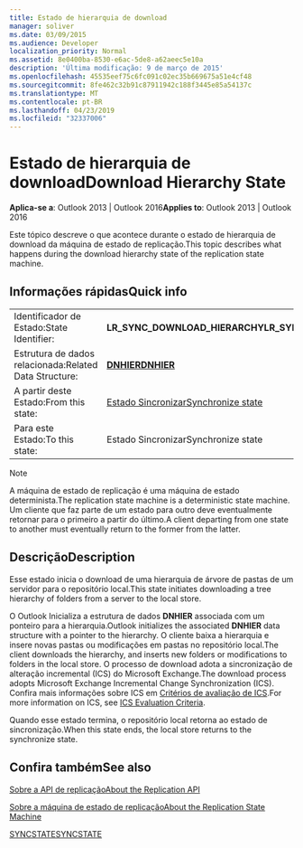 ```yaml
---
title: Estado de hierarquia de download
manager: soliver
ms.date: 03/09/2015
ms.audience: Developer
localization_priority: Normal
ms.assetid: 8e0400ba-8530-e6ac-5de8-a62aeec5e10a
description: 'Última modificação: 9 de março de 2015'
ms.openlocfilehash: 45535eef75c6fc091c02ec35b669675a51e4cf48
ms.sourcegitcommit: 8fe462c32b91c87911942c188f3445e85a54137c
ms.translationtype: MT
ms.contentlocale: pt-BR
ms.lasthandoff: 04/23/2019
ms.locfileid: "32337006"
---
```

# <a name="download-hierarchy-state"></a><span data-ttu-id="8f4eb-103">Estado de hierarquia de download</span><span class="sxs-lookup"><span data-stu-id="8f4eb-103">Download Hierarchy State</span></span>

  
  
<span data-ttu-id="8f4eb-104">**Aplica-se a**: Outlook 2013 | Outlook 2016</span><span class="sxs-lookup"><span data-stu-id="8f4eb-104">**Applies to**: Outlook 2013 | Outlook 2016</span></span> 
  
 <span data-ttu-id="8f4eb-105">Este tópico descreve o que acontece durante o estado de hierarquia de download da máquina de estado de replicação.</span><span class="sxs-lookup"><span data-stu-id="8f4eb-105">This topic describes what happens during the download hierarchy state of the replication state machine.</span></span> 
  
## <a name="quick-info"></a><span data-ttu-id="8f4eb-106">Informações rápidas</span><span class="sxs-lookup"><span data-stu-id="8f4eb-106">Quick info</span></span>

|||
|:-----|:-----|
|<span data-ttu-id="8f4eb-107">Identificador de Estado:</span><span class="sxs-lookup"><span data-stu-id="8f4eb-107">State Identifier:</span></span>  <br/> |<span data-ttu-id="8f4eb-108">**LR_SYNC_DOWNLOAD_HIERARCHY**</span><span class="sxs-lookup"><span data-stu-id="8f4eb-108">**LR_SYNC_DOWNLOAD_HIERARCHY**</span></span> <br/> |
|<span data-ttu-id="8f4eb-109">Estrutura de dados relacionada:</span><span class="sxs-lookup"><span data-stu-id="8f4eb-109">Related Data Structure:</span></span>  <br/> |<span data-ttu-id="8f4eb-110">**[DNHIER](dnhier.md)**</span><span class="sxs-lookup"><span data-stu-id="8f4eb-110">**[DNHIER](dnhier.md)**</span></span> <br/> |
|<span data-ttu-id="8f4eb-111">A partir deste Estado:</span><span class="sxs-lookup"><span data-stu-id="8f4eb-111">From this state:</span></span>  <br/> |[<span data-ttu-id="8f4eb-112">Estado Sincronizar</span><span class="sxs-lookup"><span data-stu-id="8f4eb-112">Synchronize state</span></span>](synchronize-state.md) <br/> |
|<span data-ttu-id="8f4eb-113">Para este Estado:</span><span class="sxs-lookup"><span data-stu-id="8f4eb-113">To this state:</span></span>  <br/> |<span data-ttu-id="8f4eb-114">Estado Sincronizar</span><span class="sxs-lookup"><span data-stu-id="8f4eb-114">Synchronize state</span></span>  <br/> |
   
> [!NOTE]
> <span data-ttu-id="8f4eb-115">A máquina de estado de replicação é uma máquina de estado determinista.</span><span class="sxs-lookup"><span data-stu-id="8f4eb-115">The replication state machine is a deterministic state machine.</span></span> <span data-ttu-id="8f4eb-116">Um cliente que faz parte de um estado para outro deve eventualmente retornar para o primeiro a partir do último.</span><span class="sxs-lookup"><span data-stu-id="8f4eb-116">A client departing from one state to another must eventually return to the former from the latter.</span></span> 
  
## <a name="description"></a><span data-ttu-id="8f4eb-117">Descrição</span><span class="sxs-lookup"><span data-stu-id="8f4eb-117">Description</span></span>

<span data-ttu-id="8f4eb-118">Esse estado inicia o download de uma hierarquia de árvore de pastas de um servidor para o repositório local.</span><span class="sxs-lookup"><span data-stu-id="8f4eb-118">This state initiates downloading a tree hierarchy of folders from a server to the local store.</span></span> 
  
<span data-ttu-id="8f4eb-119">O Outlook Inicializa a estrutura de dados **DNHIER** associada com um ponteiro para a hierarquia.</span><span class="sxs-lookup"><span data-stu-id="8f4eb-119">Outlook initializes the associated **DNHIER** data structure with a pointer to the hierarchy.</span></span> <span data-ttu-id="8f4eb-120">O cliente baixa a hierarquia e insere novas pastas ou modificações em pastas no repositório local.</span><span class="sxs-lookup"><span data-stu-id="8f4eb-120">The client downloads the hierarchy, and inserts new folders or modifications to folders in the local store.</span></span> <span data-ttu-id="8f4eb-121">O processo de download adota a sincronização de alteração incremental (ICS) do Microsoft Exchange.</span><span class="sxs-lookup"><span data-stu-id="8f4eb-121">The download process adopts Microsoft Exchange Incremental Change Synchronization (ICS).</span></span> <span data-ttu-id="8f4eb-122">Confira mais informações sobre ICS em [Critérios de avaliação de ICS](https://msdn.microsoft.com/library/aa579252%28EXCHG.80%29.aspx).</span><span class="sxs-lookup"><span data-stu-id="8f4eb-122">For more information on ICS, see [ICS Evaluation Criteria](https://msdn.microsoft.com/library/aa579252%28EXCHG.80%29.aspx).</span></span>
  
<span data-ttu-id="8f4eb-123">Quando esse estado termina, o repositório local retorna ao estado de sincronização.</span><span class="sxs-lookup"><span data-stu-id="8f4eb-123">When this state ends, the local store returns to the synchronize state.</span></span>
  
## <a name="see-also"></a><span data-ttu-id="8f4eb-124">Confira também</span><span class="sxs-lookup"><span data-stu-id="8f4eb-124">See also</span></span>



[<span data-ttu-id="8f4eb-125">Sobre a API de replicação</span><span class="sxs-lookup"><span data-stu-id="8f4eb-125">About the Replication API</span></span>](about-the-replication-api.md)
  
[<span data-ttu-id="8f4eb-126">Sobre a máquina de estado de replicação</span><span class="sxs-lookup"><span data-stu-id="8f4eb-126">About the Replication State Machine</span></span>](about-the-replication-state-machine.md)
  
[<span data-ttu-id="8f4eb-127">SYNCSTATE</span><span class="sxs-lookup"><span data-stu-id="8f4eb-127">SYNCSTATE</span></span>](syncstate.md)

